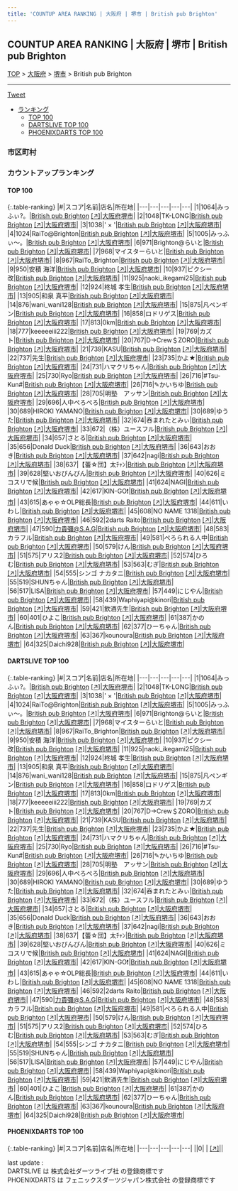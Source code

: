 ```yaml
---
title: 'COUNTUP AREA RANKING | 大阪府 | 堺市 | British pub Brighton'
---
```

## COUNTUP AREA RANKING | 大阪府 | 堺市 | British pub Brighton

[TOP](/darts/rank/) > [大阪府](/darts/rank/大阪府/) > [堺市](/darts/rank/大阪府/堺市/) > British pub Brighton

___

<a href="https://twitter.com/share?ref_src=twsrc%5Etfw" data-text="COUNTUP AREA RANKING | 大阪府堺市British pub Brighton" class="twitter-share-button" data-hashtags="DARTSLIVE,PHOENIXDARTS,darts,ダーツ" data-show-count="false">Tweet</a>

* [ランキング](#カウントアップランキング)
    * [TOP 100](#top-100)
    * [DARTSLIVE TOP 100](#dartslive-top-100)
    * [PHOENIXDARTS TOP 100](#phoenixdarts-top-100)

### 市区町村

<ul>

</ul>

### カウントアップランキング

#### TOP 100



{:.table-ranking}
|#|スコア|名前|店名|所在地|
|---|---|---|---|---|
|1|1064|<span class="rank-name-dl">みっふぃ?。</span>|<a href="/darts/rank/shops/d058fc8adb2b97040d9b047a20a7ba1e.html">British pub Brighton</a> <a href="https://search.dartslive.com/jp/shop/d058fc8adb2b97040d9b047a20a7ba1e">[↗]</a>|<a href="/darts/rank/大阪府/堺市">大阪府堺市</a>|
|2|1048|<span class="rank-name-dl">TK-LONG</span>|<a href="/darts/rank/shops/d058fc8adb2b97040d9b047a20a7ba1e.html">British pub Brighton</a> <a href="https://search.dartslive.com/jp/shop/d058fc8adb2b97040d9b047a20a7ba1e">[↗]</a>|<a href="/darts/rank/大阪府/堺市">大阪府堺市</a>|
|3|1038|<span class="rank-name-dl">&#x27; × &#x27;</span>|<a href="/darts/rank/shops/d058fc8adb2b97040d9b047a20a7ba1e.html">British pub Brighton</a> <a href="https://search.dartslive.com/jp/shop/d058fc8adb2b97040d9b047a20a7ba1e">[↗]</a>|<a href="/darts/rank/大阪府/堺市">大阪府堺市</a>|
|4|1024|<span class="rank-name-dl">RaiTo@Brighton</span>|<a href="/darts/rank/shops/d058fc8adb2b97040d9b047a20a7ba1e.html">British pub Brighton</a> <a href="https://search.dartslive.com/jp/shop/d058fc8adb2b97040d9b047a20a7ba1e">[↗]</a>|<a href="/darts/rank/大阪府/堺市">大阪府堺市</a>|
|5|1005|<span class="rank-name-dl">みっふぃ〜。</span>|<a href="/darts/rank/shops/d058fc8adb2b97040d9b047a20a7ba1e.html">British pub Brighton</a> <a href="https://search.dartslive.com/jp/shop/d058fc8adb2b97040d9b047a20a7ba1e">[↗]</a>|<a href="/darts/rank/大阪府/堺市">大阪府堺市</a>|
|6|971|<span class="rank-name-dl">Brighton@らいと</span>|<a href="/darts/rank/shops/d058fc8adb2b97040d9b047a20a7ba1e.html">British pub Brighton</a> <a href="https://search.dartslive.com/jp/shop/d058fc8adb2b97040d9b047a20a7ba1e">[↗]</a>|<a href="/darts/rank/大阪府/堺市">大阪府堺市</a>|
|7|968|<span class="rank-name-dl">マイスターらいと</span>|<a href="/darts/rank/shops/d058fc8adb2b97040d9b047a20a7ba1e.html">British pub Brighton</a> <a href="https://search.dartslive.com/jp/shop/d058fc8adb2b97040d9b047a20a7ba1e">[↗]</a>|<a href="/darts/rank/大阪府/堺市">大阪府堺市</a>|
|8|967|<span class="rank-name-dl">RaiTo_Brighton</span>|<a href="/darts/rank/shops/d058fc8adb2b97040d9b047a20a7ba1e.html">British pub Brighton</a> <a href="https://search.dartslive.com/jp/shop/d058fc8adb2b97040d9b047a20a7ba1e">[↗]</a>|<a href="/darts/rank/大阪府/堺市">大阪府堺市</a>|
|9|950|<span class="rank-name-dl">安積 海洋</span>|<a href="/darts/rank/shops/d058fc8adb2b97040d9b047a20a7ba1e.html">British pub Brighton</a> <a href="https://search.dartslive.com/jp/shop/d058fc8adb2b97040d9b047a20a7ba1e">[↗]</a>|<a href="/darts/rank/大阪府/堺市">大阪府堺市</a>|
|10|937|<span class="rank-name-dl">ピクシー改</span>|<a href="/darts/rank/shops/d058fc8adb2b97040d9b047a20a7ba1e.html">British pub Brighton</a> <a href="https://search.dartslive.com/jp/shop/d058fc8adb2b97040d9b047a20a7ba1e">[↗]</a>|<a href="/darts/rank/大阪府/堺市">大阪府堺市</a>|
|11|925|<span class="rank-name-dl">naoki_ikegami25</span>|<a href="/darts/rank/shops/d058fc8adb2b97040d9b047a20a7ba1e.html">British pub Brighton</a> <a href="https://search.dartslive.com/jp/shop/d058fc8adb2b97040d9b047a20a7ba1e">[↗]</a>|<a href="/darts/rank/大阪府/堺市">大阪府堺市</a>|
|12|924|<span class="rank-name-dl">柊城 孝生</span>|<a href="/darts/rank/shops/d058fc8adb2b97040d9b047a20a7ba1e.html">British pub Brighton</a> <a href="https://search.dartslive.com/jp/shop/d058fc8adb2b97040d9b047a20a7ba1e">[↗]</a>|<a href="/darts/rank/大阪府/堺市">大阪府堺市</a>|
|13|905|<span class="rank-name-dl">和泉 真平</span>|<a href="/darts/rank/shops/d058fc8adb2b97040d9b047a20a7ba1e.html">British pub Brighton</a> <a href="https://search.dartslive.com/jp/shop/d058fc8adb2b97040d9b047a20a7ba1e">[↗]</a>|<a href="/darts/rank/大阪府/堺市">大阪府堺市</a>|
|14|876|<span class="rank-name-dl">wani_wani128</span>|<a href="/darts/rank/shops/d058fc8adb2b97040d9b047a20a7ba1e.html">British pub Brighton</a> <a href="https://search.dartslive.com/jp/shop/d058fc8adb2b97040d9b047a20a7ba1e">[↗]</a>|<a href="/darts/rank/大阪府/堺市">大阪府堺市</a>|
|15|875|<span class="rank-name-dl">凡ペンギン</span>|<a href="/darts/rank/shops/d058fc8adb2b97040d9b047a20a7ba1e.html">British pub Brighton</a> <a href="https://search.dartslive.com/jp/shop/d058fc8adb2b97040d9b047a20a7ba1e">[↗]</a>|<a href="/darts/rank/大阪府/堺市">大阪府堺市</a>|
|16|858|<span class="rank-name-dl">ロドリゲス</span>|<a href="/darts/rank/shops/d058fc8adb2b97040d9b047a20a7ba1e.html">British pub Brighton</a> <a href="https://search.dartslive.com/jp/shop/d058fc8adb2b97040d9b047a20a7ba1e">[↗]</a>|<a href="/darts/rank/大阪府/堺市">大阪府堺市</a>|
|17|813|<span class="rank-name-dl">0km</span>|<a href="/darts/rank/shops/d058fc8adb2b97040d9b047a20a7ba1e.html">British pub Brighton</a> <a href="https://search.dartslive.com/jp/shop/d058fc8adb2b97040d9b047a20a7ba1e">[↗]</a>|<a href="/darts/rank/大阪府/堺市">大阪府堺市</a>|
|18|777|<span class="rank-name-dl">keeeeeiii222</span>|<a href="/darts/rank/shops/d058fc8adb2b97040d9b047a20a7ba1e.html">British pub Brighton</a> <a href="https://search.dartslive.com/jp/shop/d058fc8adb2b97040d9b047a20a7ba1e">[↗]</a>|<a href="/darts/rank/大阪府/堺市">大阪府堺市</a>|
|19|769|<span class="rank-name-dl">カズト</span>|<a href="/darts/rank/shops/d058fc8adb2b97040d9b047a20a7ba1e.html">British pub Brighton</a> <a href="https://search.dartslive.com/jp/shop/d058fc8adb2b97040d9b047a20a7ba1e">[↗]</a>|<a href="/darts/rank/大阪府/堺市">大阪府堺市</a>|
|20|767|<span class="rank-name-dl">D→Crew＄ZORO</span>|<a href="/darts/rank/shops/d058fc8adb2b97040d9b047a20a7ba1e.html">British pub Brighton</a> <a href="https://search.dartslive.com/jp/shop/d058fc8adb2b97040d9b047a20a7ba1e">[↗]</a>|<a href="/darts/rank/大阪府/堺市">大阪府堺市</a>|
|21|739|<span class="rank-name-dl">KASU</span>|<a href="/darts/rank/shops/d058fc8adb2b97040d9b047a20a7ba1e.html">British pub Brighton</a> <a href="https://search.dartslive.com/jp/shop/d058fc8adb2b97040d9b047a20a7ba1e">[↗]</a>|<a href="/darts/rank/大阪府/堺市">大阪府堺市</a>|
|22|737|<span class="rank-name-dl">先生</span>|<a href="/darts/rank/shops/d058fc8adb2b97040d9b047a20a7ba1e.html">British pub Brighton</a> <a href="https://search.dartslive.com/jp/shop/d058fc8adb2b97040d9b047a20a7ba1e">[↗]</a>|<a href="/darts/rank/大阪府/堺市">大阪府堺市</a>|
|23|735|<span class="rank-name-dl">かよ★</span>|<a href="/darts/rank/shops/d058fc8adb2b97040d9b047a20a7ba1e.html">British pub Brighton</a> <a href="https://search.dartslive.com/jp/shop/d058fc8adb2b97040d9b047a20a7ba1e">[↗]</a>|<a href="/darts/rank/大阪府/堺市">大阪府堺市</a>|
|24|731|<span class="rank-name-dl">ハマクリちゃん</span>|<a href="/darts/rank/shops/d058fc8adb2b97040d9b047a20a7ba1e.html">British pub Brighton</a> <a href="https://search.dartslive.com/jp/shop/d058fc8adb2b97040d9b047a20a7ba1e">[↗]</a>|<a href="/darts/rank/大阪府/堺市">大阪府堺市</a>|
|25|730|<span class="rank-name-dl">Ryo</span>|<a href="/darts/rank/shops/d058fc8adb2b97040d9b047a20a7ba1e.html">British pub Brighton</a> <a href="https://search.dartslive.com/jp/shop/d058fc8adb2b97040d9b047a20a7ba1e">[↗]</a>|<a href="/darts/rank/大阪府/堺市">大阪府堺市</a>|
|26|716|<span class="rank-name-dl">#Tsu-Kun#</span>|<a href="/darts/rank/shops/d058fc8adb2b97040d9b047a20a7ba1e.html">British pub Brighton</a> <a href="https://search.dartslive.com/jp/shop/d058fc8adb2b97040d9b047a20a7ba1e">[↗]</a>|<a href="/darts/rank/大阪府/堺市">大阪府堺市</a>|
|26|716|<span class="rank-name-dl">✎かいちゆ</span>|<a href="/darts/rank/shops/d058fc8adb2b97040d9b047a20a7ba1e.html">British pub Brighton</a> <a href="https://search.dartslive.com/jp/shop/d058fc8adb2b97040d9b047a20a7ba1e">[↗]</a>|<a href="/darts/rank/大阪府/堺市">大阪府堺市</a>|
|28|705|<span class="rank-name-dl">明塾　アッサン</span>|<a href="/darts/rank/shops/d058fc8adb2b97040d9b047a20a7ba1e.html">British pub Brighton</a> <a href="https://search.dartslive.com/jp/shop/d058fc8adb2b97040d9b047a20a7ba1e">[↗]</a>|<a href="/darts/rank/大阪府/堺市">大阪府堺市</a>|
|29|696|<span class="rank-name-dl">人中ぺろぺろ</span>|<a href="/darts/rank/shops/d058fc8adb2b97040d9b047a20a7ba1e.html">British pub Brighton</a> <a href="https://search.dartslive.com/jp/shop/d058fc8adb2b97040d9b047a20a7ba1e">[↗]</a>|<a href="/darts/rank/大阪府/堺市">大阪府堺市</a>|
|30|689|<span class="rank-name-dl">HIROKI YAMANO</span>|<a href="/darts/rank/shops/d058fc8adb2b97040d9b047a20a7ba1e.html">British pub Brighton</a> <a href="https://search.dartslive.com/jp/shop/d058fc8adb2b97040d9b047a20a7ba1e">[↗]</a>|<a href="/darts/rank/大阪府/堺市">大阪府堺市</a>|
|30|689|<span class="rank-name-dl">ゆうた</span>|<a href="/darts/rank/shops/d058fc8adb2b97040d9b047a20a7ba1e.html">British pub Brighton</a> <a href="https://search.dartslive.com/jp/shop/d058fc8adb2b97040d9b047a20a7ba1e">[↗]</a>|<a href="/darts/rank/大阪府/堺市">大阪府堺市</a>|
|32|674|<span class="rank-name-dl">呑まれたとみぃ</span>|<a href="/darts/rank/shops/d058fc8adb2b97040d9b047a20a7ba1e.html">British pub Brighton</a> <a href="https://search.dartslive.com/jp/shop/d058fc8adb2b97040d9b047a20a7ba1e">[↗]</a>|<a href="/darts/rank/大阪府/堺市">大阪府堺市</a>|
|33|672|<span class="rank-name-dl">（株）ユースフル</span>|<a href="/darts/rank/shops/d058fc8adb2b97040d9b047a20a7ba1e.html">British pub Brighton</a> <a href="https://search.dartslive.com/jp/shop/d058fc8adb2b97040d9b047a20a7ba1e">[↗]</a>|<a href="/darts/rank/大阪府/堺市">大阪府堺市</a>|
|34|657|<span class="rank-name-dl">さとる</span>|<a href="/darts/rank/shops/d058fc8adb2b97040d9b047a20a7ba1e.html">British pub Brighton</a> <a href="https://search.dartslive.com/jp/shop/d058fc8adb2b97040d9b047a20a7ba1e">[↗]</a>|<a href="/darts/rank/大阪府/堺市">大阪府堺市</a>|
|35|656|<span class="rank-name-dl">Donald Duck</span>|<a href="/darts/rank/shops/d058fc8adb2b97040d9b047a20a7ba1e.html">British pub Brighton</a> <a href="https://search.dartslive.com/jp/shop/d058fc8adb2b97040d9b047a20a7ba1e">[↗]</a>|<a href="/darts/rank/大阪府/堺市">大阪府堺市</a>|
|36|643|<span class="rank-name-dl">おおき</span>|<a href="/darts/rank/shops/d058fc8adb2b97040d9b047a20a7ba1e.html">British pub Brighton</a> <a href="https://search.dartslive.com/jp/shop/d058fc8adb2b97040d9b047a20a7ba1e">[↗]</a>|<a href="/darts/rank/大阪府/堺市">大阪府堺市</a>|
|37|642|<span class="rank-name-dl">nagi</span>|<a href="/darts/rank/shops/d058fc8adb2b97040d9b047a20a7ba1e.html">British pub Brighton</a> <a href="https://search.dartslive.com/jp/shop/d058fc8adb2b97040d9b047a20a7ba1e">[↗]</a>|<a href="/darts/rank/大阪府/堺市">大阪府堺市</a>|
|38|637|<span class="rank-name-dl">【蕾☆団】太ﾁｬﾝ</span>|<a href="/darts/rank/shops/d058fc8adb2b97040d9b047a20a7ba1e.html">British pub Brighton</a> <a href="https://search.dartslive.com/jp/shop/d058fc8adb2b97040d9b047a20a7ba1e">[↗]</a>|<a href="/darts/rank/大阪府/堺市">大阪府堺市</a>|
|39|628|<span class="rank-name-dl">堅いおびんびん</span>|<a href="/darts/rank/shops/d058fc8adb2b97040d9b047a20a7ba1e.html">British pub Brighton</a> <a href="https://search.dartslive.com/jp/shop/d058fc8adb2b97040d9b047a20a7ba1e">[↗]</a>|<a href="/darts/rank/大阪府/堺市">大阪府堺市</a>|
|40|626|<span class="rank-name-dl">ミコスリで候</span>|<a href="/darts/rank/shops/d058fc8adb2b97040d9b047a20a7ba1e.html">British pub Brighton</a> <a href="https://search.dartslive.com/jp/shop/d058fc8adb2b97040d9b047a20a7ba1e">[↗]</a>|<a href="/darts/rank/大阪府/堺市">大阪府堺市</a>|
|41|624|<span class="rank-name-dl">NAGI</span>|<a href="/darts/rank/shops/d058fc8adb2b97040d9b047a20a7ba1e.html">British pub Brighton</a> <a href="https://search.dartslive.com/jp/shop/d058fc8adb2b97040d9b047a20a7ba1e">[↗]</a>|<a href="/darts/rank/大阪府/堺市">大阪府堺市</a>|
|42|617|<span class="rank-name-dl">KIN-GO❗️</span>|<a href="/darts/rank/shops/d058fc8adb2b97040d9b047a20a7ba1e.html">British pub Brighton</a> <a href="https://search.dartslive.com/jp/shop/d058fc8adb2b97040d9b047a20a7ba1e">[↗]</a>|<a href="/darts/rank/大阪府/堺市">大阪府堺市</a>|
|43|615|<span class="rank-name-dl">あゃゃ☆OLP総長</span>|<a href="/darts/rank/shops/d058fc8adb2b97040d9b047a20a7ba1e.html">British pub Brighton</a> <a href="https://search.dartslive.com/jp/shop/d058fc8adb2b97040d9b047a20a7ba1e">[↗]</a>|<a href="/darts/rank/大阪府/堺市">大阪府堺市</a>|
|44|611|<span class="rank-name-dl">いわし</span>|<a href="/darts/rank/shops/d058fc8adb2b97040d9b047a20a7ba1e.html">British pub Brighton</a> <a href="https://search.dartslive.com/jp/shop/d058fc8adb2b97040d9b047a20a7ba1e">[↗]</a>|<a href="/darts/rank/大阪府/堺市">大阪府堺市</a>|
|45|608|<span class="rank-name-dl">NO NAME 1318</span>|<a href="/darts/rank/shops/d058fc8adb2b97040d9b047a20a7ba1e.html">British pub Brighton</a> <a href="https://search.dartslive.com/jp/shop/d058fc8adb2b97040d9b047a20a7ba1e">[↗]</a>|<a href="/darts/rank/大阪府/堺市">大阪府堺市</a>|
|46|592|<span class="rank-name-dl">2darts Raito</span>|<a href="/darts/rank/shops/d058fc8adb2b97040d9b047a20a7ba1e.html">British pub Brighton</a> <a href="https://search.dartslive.com/jp/shop/d058fc8adb2b97040d9b047a20a7ba1e">[↗]</a>|<a href="/darts/rank/大阪府/堺市">大阪府堺市</a>|
|47|590|<span class="rank-name-dl">力貴彌@S.A.G</span>|<a href="/darts/rank/shops/d058fc8adb2b97040d9b047a20a7ba1e.html">British pub Brighton</a> <a href="https://search.dartslive.com/jp/shop/d058fc8adb2b97040d9b047a20a7ba1e">[↗]</a>|<a href="/darts/rank/大阪府/堺市">大阪府堺市</a>|
|48|583|<span class="rank-name-dl">カラフル</span>|<a href="/darts/rank/shops/d058fc8adb2b97040d9b047a20a7ba1e.html">British pub Brighton</a> <a href="https://search.dartslive.com/jp/shop/d058fc8adb2b97040d9b047a20a7ba1e">[↗]</a>|<a href="/darts/rank/大阪府/堺市">大阪府堺市</a>|
|49|581|<span class="rank-name-dl">ぺろられる人中</span>|<a href="/darts/rank/shops/d058fc8adb2b97040d9b047a20a7ba1e.html">British pub Brighton</a> <a href="https://search.dartslive.com/jp/shop/d058fc8adb2b97040d9b047a20a7ba1e">[↗]</a>|<a href="/darts/rank/大阪府/堺市">大阪府堺市</a>|
|50|579|<span class="rank-name-dl">けん</span>|<a href="/darts/rank/shops/d058fc8adb2b97040d9b047a20a7ba1e.html">British pub Brighton</a> <a href="https://search.dartslive.com/jp/shop/d058fc8adb2b97040d9b047a20a7ba1e">[↗]</a>|<a href="/darts/rank/大阪府/堺市">大阪府堺市</a>|
|51|575|<span class="rank-name-dl">アリス2</span>|<a href="/darts/rank/shops/d058fc8adb2b97040d9b047a20a7ba1e.html">British pub Brighton</a> <a href="https://search.dartslive.com/jp/shop/d058fc8adb2b97040d9b047a20a7ba1e">[↗]</a>|<a href="/darts/rank/大阪府/堺市">大阪府堺市</a>|
|52|574|<span class="rank-name-dl">ひろむ</span>|<a href="/darts/rank/shops/d058fc8adb2b97040d9b047a20a7ba1e.html">British pub Brighton</a> <a href="https://search.dartslive.com/jp/shop/d058fc8adb2b97040d9b047a20a7ba1e">[↗]</a>|<a href="/darts/rank/大阪府/堺市">大阪府堺市</a>|
|53|563|<span class="rank-name-dl">むぎ</span>|<a href="/darts/rank/shops/d058fc8adb2b97040d9b047a20a7ba1e.html">British pub Brighton</a> <a href="https://search.dartslive.com/jp/shop/d058fc8adb2b97040d9b047a20a7ba1e">[↗]</a>|<a href="/darts/rank/大阪府/堺市">大阪府堺市</a>|
|54|555|<span class="rank-name-dl">シンゴ ナカタニ</span>|<a href="/darts/rank/shops/d058fc8adb2b97040d9b047a20a7ba1e.html">British pub Brighton</a> <a href="https://search.dartslive.com/jp/shop/d058fc8adb2b97040d9b047a20a7ba1e">[↗]</a>|<a href="/darts/rank/大阪府/堺市">大阪府堺市</a>|
|55|519|<span class="rank-name-dl">SHUNちゃん</span>|<a href="/darts/rank/shops/d058fc8adb2b97040d9b047a20a7ba1e.html">British pub Brighton</a> <a href="https://search.dartslive.com/jp/shop/d058fc8adb2b97040d9b047a20a7ba1e">[↗]</a>|<a href="/darts/rank/大阪府/堺市">大阪府堺市</a>|
|56|517|<span class="rank-name-dl">LISA</span>|<a href="/darts/rank/shops/d058fc8adb2b97040d9b047a20a7ba1e.html">British pub Brighton</a> <a href="https://search.dartslive.com/jp/shop/d058fc8adb2b97040d9b047a20a7ba1e">[↗]</a>|<a href="/darts/rank/大阪府/堺市">大阪府堺市</a>|
|57|449|<span class="rank-name-dl">にじやん</span>|<a href="/darts/rank/shops/d058fc8adb2b97040d9b047a20a7ba1e.html">British pub Brighton</a> <a href="https://search.dartslive.com/jp/shop/d058fc8adb2b97040d9b047a20a7ba1e">[↗]</a>|<a href="/darts/rank/大阪府/堺市">大阪府堺市</a>|
|58|439|<span class="rank-name-dl">Waphiyapi@kinori</span>|<a href="/darts/rank/shops/d058fc8adb2b97040d9b047a20a7ba1e.html">British pub Brighton</a> <a href="https://search.dartslive.com/jp/shop/d058fc8adb2b97040d9b047a20a7ba1e">[↗]</a>|<a href="/darts/rank/大阪府/堺市">大阪府堺市</a>|
|59|421|<span class="rank-name-dl">飲酒先生</span>|<a href="/darts/rank/shops/d058fc8adb2b97040d9b047a20a7ba1e.html">British pub Brighton</a> <a href="https://search.dartslive.com/jp/shop/d058fc8adb2b97040d9b047a20a7ba1e">[↗]</a>|<a href="/darts/rank/大阪府/堺市">大阪府堺市</a>|
|60|401|<span class="rank-name-dl">ひよこ</span>|<a href="/darts/rank/shops/d058fc8adb2b97040d9b047a20a7ba1e.html">British pub Brighton</a> <a href="https://search.dartslive.com/jp/shop/d058fc8adb2b97040d9b047a20a7ba1e">[↗]</a>|<a href="/darts/rank/大阪府/堺市">大阪府堺市</a>|
|61|387|<span class="rank-name-dl">かのん</span>|<a href="/darts/rank/shops/d058fc8adb2b97040d9b047a20a7ba1e.html">British pub Brighton</a> <a href="https://search.dartslive.com/jp/shop/d058fc8adb2b97040d9b047a20a7ba1e">[↗]</a>|<a href="/darts/rank/大阪府/堺市">大阪府堺市</a>|
|62|377|<span class="rank-name-dl">ひーちゃん</span>|<a href="/darts/rank/shops/d058fc8adb2b97040d9b047a20a7ba1e.html">British pub Brighton</a> <a href="https://search.dartslive.com/jp/shop/d058fc8adb2b97040d9b047a20a7ba1e">[↗]</a>|<a href="/darts/rank/大阪府/堺市">大阪府堺市</a>|
|63|367|<span class="rank-name-dl">kounoura</span>|<a href="/darts/rank/shops/d058fc8adb2b97040d9b047a20a7ba1e.html">British pub Brighton</a> <a href="https://search.dartslive.com/jp/shop/d058fc8adb2b97040d9b047a20a7ba1e">[↗]</a>|<a href="/darts/rank/大阪府/堺市">大阪府堺市</a>|
|64|325|<span class="rank-name-dl">Daichi928</span>|<a href="/darts/rank/shops/d058fc8adb2b97040d9b047a20a7ba1e.html">British pub Brighton</a> <a href="https://search.dartslive.com/jp/shop/d058fc8adb2b97040d9b047a20a7ba1e">[↗]</a>|<a href="/darts/rank/大阪府/堺市">大阪府堺市</a>|


#### DARTSLIVE TOP 100



{:.table-ranking}
|#|スコア|名前|店名|所在地|
|---|---|---|---|---|
|1|1064|<span class="rank-name-dl">みっふぃ?。</span>|<a href="/darts/rank/shops/d058fc8adb2b97040d9b047a20a7ba1e.html">British pub Brighton</a> <a href="https://search.dartslive.com/jp/shop/d058fc8adb2b97040d9b047a20a7ba1e">[↗]</a>|<a href="/darts/rank/大阪府/堺市">大阪府堺市</a>|
|2|1048|<span class="rank-name-dl">TK-LONG</span>|<a href="/darts/rank/shops/d058fc8adb2b97040d9b047a20a7ba1e.html">British pub Brighton</a> <a href="https://search.dartslive.com/jp/shop/d058fc8adb2b97040d9b047a20a7ba1e">[↗]</a>|<a href="/darts/rank/大阪府/堺市">大阪府堺市</a>|
|3|1038|<span class="rank-name-dl">&#x27; × &#x27;</span>|<a href="/darts/rank/shops/d058fc8adb2b97040d9b047a20a7ba1e.html">British pub Brighton</a> <a href="https://search.dartslive.com/jp/shop/d058fc8adb2b97040d9b047a20a7ba1e">[↗]</a>|<a href="/darts/rank/大阪府/堺市">大阪府堺市</a>|
|4|1024|<span class="rank-name-dl">RaiTo@Brighton</span>|<a href="/darts/rank/shops/d058fc8adb2b97040d9b047a20a7ba1e.html">British pub Brighton</a> <a href="https://search.dartslive.com/jp/shop/d058fc8adb2b97040d9b047a20a7ba1e">[↗]</a>|<a href="/darts/rank/大阪府/堺市">大阪府堺市</a>|
|5|1005|<span class="rank-name-dl">みっふぃ〜。</span>|<a href="/darts/rank/shops/d058fc8adb2b97040d9b047a20a7ba1e.html">British pub Brighton</a> <a href="https://search.dartslive.com/jp/shop/d058fc8adb2b97040d9b047a20a7ba1e">[↗]</a>|<a href="/darts/rank/大阪府/堺市">大阪府堺市</a>|
|6|971|<span class="rank-name-dl">Brighton@らいと</span>|<a href="/darts/rank/shops/d058fc8adb2b97040d9b047a20a7ba1e.html">British pub Brighton</a> <a href="https://search.dartslive.com/jp/shop/d058fc8adb2b97040d9b047a20a7ba1e">[↗]</a>|<a href="/darts/rank/大阪府/堺市">大阪府堺市</a>|
|7|968|<span class="rank-name-dl">マイスターらいと</span>|<a href="/darts/rank/shops/d058fc8adb2b97040d9b047a20a7ba1e.html">British pub Brighton</a> <a href="https://search.dartslive.com/jp/shop/d058fc8adb2b97040d9b047a20a7ba1e">[↗]</a>|<a href="/darts/rank/大阪府/堺市">大阪府堺市</a>|
|8|967|<span class="rank-name-dl">RaiTo_Brighton</span>|<a href="/darts/rank/shops/d058fc8adb2b97040d9b047a20a7ba1e.html">British pub Brighton</a> <a href="https://search.dartslive.com/jp/shop/d058fc8adb2b97040d9b047a20a7ba1e">[↗]</a>|<a href="/darts/rank/大阪府/堺市">大阪府堺市</a>|
|9|950|<span class="rank-name-dl">安積 海洋</span>|<a href="/darts/rank/shops/d058fc8adb2b97040d9b047a20a7ba1e.html">British pub Brighton</a> <a href="https://search.dartslive.com/jp/shop/d058fc8adb2b97040d9b047a20a7ba1e">[↗]</a>|<a href="/darts/rank/大阪府/堺市">大阪府堺市</a>|
|10|937|<span class="rank-name-dl">ピクシー改</span>|<a href="/darts/rank/shops/d058fc8adb2b97040d9b047a20a7ba1e.html">British pub Brighton</a> <a href="https://search.dartslive.com/jp/shop/d058fc8adb2b97040d9b047a20a7ba1e">[↗]</a>|<a href="/darts/rank/大阪府/堺市">大阪府堺市</a>|
|11|925|<span class="rank-name-dl">naoki_ikegami25</span>|<a href="/darts/rank/shops/d058fc8adb2b97040d9b047a20a7ba1e.html">British pub Brighton</a> <a href="https://search.dartslive.com/jp/shop/d058fc8adb2b97040d9b047a20a7ba1e">[↗]</a>|<a href="/darts/rank/大阪府/堺市">大阪府堺市</a>|
|12|924|<span class="rank-name-dl">柊城 孝生</span>|<a href="/darts/rank/shops/d058fc8adb2b97040d9b047a20a7ba1e.html">British pub Brighton</a> <a href="https://search.dartslive.com/jp/shop/d058fc8adb2b97040d9b047a20a7ba1e">[↗]</a>|<a href="/darts/rank/大阪府/堺市">大阪府堺市</a>|
|13|905|<span class="rank-name-dl">和泉 真平</span>|<a href="/darts/rank/shops/d058fc8adb2b97040d9b047a20a7ba1e.html">British pub Brighton</a> <a href="https://search.dartslive.com/jp/shop/d058fc8adb2b97040d9b047a20a7ba1e">[↗]</a>|<a href="/darts/rank/大阪府/堺市">大阪府堺市</a>|
|14|876|<span class="rank-name-dl">wani_wani128</span>|<a href="/darts/rank/shops/d058fc8adb2b97040d9b047a20a7ba1e.html">British pub Brighton</a> <a href="https://search.dartslive.com/jp/shop/d058fc8adb2b97040d9b047a20a7ba1e">[↗]</a>|<a href="/darts/rank/大阪府/堺市">大阪府堺市</a>|
|15|875|<span class="rank-name-dl">凡ペンギン</span>|<a href="/darts/rank/shops/d058fc8adb2b97040d9b047a20a7ba1e.html">British pub Brighton</a> <a href="https://search.dartslive.com/jp/shop/d058fc8adb2b97040d9b047a20a7ba1e">[↗]</a>|<a href="/darts/rank/大阪府/堺市">大阪府堺市</a>|
|16|858|<span class="rank-name-dl">ロドリゲス</span>|<a href="/darts/rank/shops/d058fc8adb2b97040d9b047a20a7ba1e.html">British pub Brighton</a> <a href="https://search.dartslive.com/jp/shop/d058fc8adb2b97040d9b047a20a7ba1e">[↗]</a>|<a href="/darts/rank/大阪府/堺市">大阪府堺市</a>|
|17|813|<span class="rank-name-dl">0km</span>|<a href="/darts/rank/shops/d058fc8adb2b97040d9b047a20a7ba1e.html">British pub Brighton</a> <a href="https://search.dartslive.com/jp/shop/d058fc8adb2b97040d9b047a20a7ba1e">[↗]</a>|<a href="/darts/rank/大阪府/堺市">大阪府堺市</a>|
|18|777|<span class="rank-name-dl">keeeeeiii222</span>|<a href="/darts/rank/shops/d058fc8adb2b97040d9b047a20a7ba1e.html">British pub Brighton</a> <a href="https://search.dartslive.com/jp/shop/d058fc8adb2b97040d9b047a20a7ba1e">[↗]</a>|<a href="/darts/rank/大阪府/堺市">大阪府堺市</a>|
|19|769|<span class="rank-name-dl">カズト</span>|<a href="/darts/rank/shops/d058fc8adb2b97040d9b047a20a7ba1e.html">British pub Brighton</a> <a href="https://search.dartslive.com/jp/shop/d058fc8adb2b97040d9b047a20a7ba1e">[↗]</a>|<a href="/darts/rank/大阪府/堺市">大阪府堺市</a>|
|20|767|<span class="rank-name-dl">D→Crew＄ZORO</span>|<a href="/darts/rank/shops/d058fc8adb2b97040d9b047a20a7ba1e.html">British pub Brighton</a> <a href="https://search.dartslive.com/jp/shop/d058fc8adb2b97040d9b047a20a7ba1e">[↗]</a>|<a href="/darts/rank/大阪府/堺市">大阪府堺市</a>|
|21|739|<span class="rank-name-dl">KASU</span>|<a href="/darts/rank/shops/d058fc8adb2b97040d9b047a20a7ba1e.html">British pub Brighton</a> <a href="https://search.dartslive.com/jp/shop/d058fc8adb2b97040d9b047a20a7ba1e">[↗]</a>|<a href="/darts/rank/大阪府/堺市">大阪府堺市</a>|
|22|737|<span class="rank-name-dl">先生</span>|<a href="/darts/rank/shops/d058fc8adb2b97040d9b047a20a7ba1e.html">British pub Brighton</a> <a href="https://search.dartslive.com/jp/shop/d058fc8adb2b97040d9b047a20a7ba1e">[↗]</a>|<a href="/darts/rank/大阪府/堺市">大阪府堺市</a>|
|23|735|<span class="rank-name-dl">かよ★</span>|<a href="/darts/rank/shops/d058fc8adb2b97040d9b047a20a7ba1e.html">British pub Brighton</a> <a href="https://search.dartslive.com/jp/shop/d058fc8adb2b97040d9b047a20a7ba1e">[↗]</a>|<a href="/darts/rank/大阪府/堺市">大阪府堺市</a>|
|24|731|<span class="rank-name-dl">ハマクリちゃん</span>|<a href="/darts/rank/shops/d058fc8adb2b97040d9b047a20a7ba1e.html">British pub Brighton</a> <a href="https://search.dartslive.com/jp/shop/d058fc8adb2b97040d9b047a20a7ba1e">[↗]</a>|<a href="/darts/rank/大阪府/堺市">大阪府堺市</a>|
|25|730|<span class="rank-name-dl">Ryo</span>|<a href="/darts/rank/shops/d058fc8adb2b97040d9b047a20a7ba1e.html">British pub Brighton</a> <a href="https://search.dartslive.com/jp/shop/d058fc8adb2b97040d9b047a20a7ba1e">[↗]</a>|<a href="/darts/rank/大阪府/堺市">大阪府堺市</a>|
|26|716|<span class="rank-name-dl">#Tsu-Kun#</span>|<a href="/darts/rank/shops/d058fc8adb2b97040d9b047a20a7ba1e.html">British pub Brighton</a> <a href="https://search.dartslive.com/jp/shop/d058fc8adb2b97040d9b047a20a7ba1e">[↗]</a>|<a href="/darts/rank/大阪府/堺市">大阪府堺市</a>|
|26|716|<span class="rank-name-dl">✎かいちゆ</span>|<a href="/darts/rank/shops/d058fc8adb2b97040d9b047a20a7ba1e.html">British pub Brighton</a> <a href="https://search.dartslive.com/jp/shop/d058fc8adb2b97040d9b047a20a7ba1e">[↗]</a>|<a href="/darts/rank/大阪府/堺市">大阪府堺市</a>|
|28|705|<span class="rank-name-dl">明塾　アッサン</span>|<a href="/darts/rank/shops/d058fc8adb2b97040d9b047a20a7ba1e.html">British pub Brighton</a> <a href="https://search.dartslive.com/jp/shop/d058fc8adb2b97040d9b047a20a7ba1e">[↗]</a>|<a href="/darts/rank/大阪府/堺市">大阪府堺市</a>|
|29|696|<span class="rank-name-dl">人中ぺろぺろ</span>|<a href="/darts/rank/shops/d058fc8adb2b97040d9b047a20a7ba1e.html">British pub Brighton</a> <a href="https://search.dartslive.com/jp/shop/d058fc8adb2b97040d9b047a20a7ba1e">[↗]</a>|<a href="/darts/rank/大阪府/堺市">大阪府堺市</a>|
|30|689|<span class="rank-name-dl">HIROKI YAMANO</span>|<a href="/darts/rank/shops/d058fc8adb2b97040d9b047a20a7ba1e.html">British pub Brighton</a> <a href="https://search.dartslive.com/jp/shop/d058fc8adb2b97040d9b047a20a7ba1e">[↗]</a>|<a href="/darts/rank/大阪府/堺市">大阪府堺市</a>|
|30|689|<span class="rank-name-dl">ゆうた</span>|<a href="/darts/rank/shops/d058fc8adb2b97040d9b047a20a7ba1e.html">British pub Brighton</a> <a href="https://search.dartslive.com/jp/shop/d058fc8adb2b97040d9b047a20a7ba1e">[↗]</a>|<a href="/darts/rank/大阪府/堺市">大阪府堺市</a>|
|32|674|<span class="rank-name-dl">呑まれたとみぃ</span>|<a href="/darts/rank/shops/d058fc8adb2b97040d9b047a20a7ba1e.html">British pub Brighton</a> <a href="https://search.dartslive.com/jp/shop/d058fc8adb2b97040d9b047a20a7ba1e">[↗]</a>|<a href="/darts/rank/大阪府/堺市">大阪府堺市</a>|
|33|672|<span class="rank-name-dl">（株）ユースフル</span>|<a href="/darts/rank/shops/d058fc8adb2b97040d9b047a20a7ba1e.html">British pub Brighton</a> <a href="https://search.dartslive.com/jp/shop/d058fc8adb2b97040d9b047a20a7ba1e">[↗]</a>|<a href="/darts/rank/大阪府/堺市">大阪府堺市</a>|
|34|657|<span class="rank-name-dl">さとる</span>|<a href="/darts/rank/shops/d058fc8adb2b97040d9b047a20a7ba1e.html">British pub Brighton</a> <a href="https://search.dartslive.com/jp/shop/d058fc8adb2b97040d9b047a20a7ba1e">[↗]</a>|<a href="/darts/rank/大阪府/堺市">大阪府堺市</a>|
|35|656|<span class="rank-name-dl">Donald Duck</span>|<a href="/darts/rank/shops/d058fc8adb2b97040d9b047a20a7ba1e.html">British pub Brighton</a> <a href="https://search.dartslive.com/jp/shop/d058fc8adb2b97040d9b047a20a7ba1e">[↗]</a>|<a href="/darts/rank/大阪府/堺市">大阪府堺市</a>|
|36|643|<span class="rank-name-dl">おおき</span>|<a href="/darts/rank/shops/d058fc8adb2b97040d9b047a20a7ba1e.html">British pub Brighton</a> <a href="https://search.dartslive.com/jp/shop/d058fc8adb2b97040d9b047a20a7ba1e">[↗]</a>|<a href="/darts/rank/大阪府/堺市">大阪府堺市</a>|
|37|642|<span class="rank-name-dl">nagi</span>|<a href="/darts/rank/shops/d058fc8adb2b97040d9b047a20a7ba1e.html">British pub Brighton</a> <a href="https://search.dartslive.com/jp/shop/d058fc8adb2b97040d9b047a20a7ba1e">[↗]</a>|<a href="/darts/rank/大阪府/堺市">大阪府堺市</a>|
|38|637|<span class="rank-name-dl">【蕾☆団】太ﾁｬﾝ</span>|<a href="/darts/rank/shops/d058fc8adb2b97040d9b047a20a7ba1e.html">British pub Brighton</a> <a href="https://search.dartslive.com/jp/shop/d058fc8adb2b97040d9b047a20a7ba1e">[↗]</a>|<a href="/darts/rank/大阪府/堺市">大阪府堺市</a>|
|39|628|<span class="rank-name-dl">堅いおびんびん</span>|<a href="/darts/rank/shops/d058fc8adb2b97040d9b047a20a7ba1e.html">British pub Brighton</a> <a href="https://search.dartslive.com/jp/shop/d058fc8adb2b97040d9b047a20a7ba1e">[↗]</a>|<a href="/darts/rank/大阪府/堺市">大阪府堺市</a>|
|40|626|<span class="rank-name-dl">ミコスリで候</span>|<a href="/darts/rank/shops/d058fc8adb2b97040d9b047a20a7ba1e.html">British pub Brighton</a> <a href="https://search.dartslive.com/jp/shop/d058fc8adb2b97040d9b047a20a7ba1e">[↗]</a>|<a href="/darts/rank/大阪府/堺市">大阪府堺市</a>|
|41|624|<span class="rank-name-dl">NAGI</span>|<a href="/darts/rank/shops/d058fc8adb2b97040d9b047a20a7ba1e.html">British pub Brighton</a> <a href="https://search.dartslive.com/jp/shop/d058fc8adb2b97040d9b047a20a7ba1e">[↗]</a>|<a href="/darts/rank/大阪府/堺市">大阪府堺市</a>|
|42|617|<span class="rank-name-dl">KIN-GO❗️</span>|<a href="/darts/rank/shops/d058fc8adb2b97040d9b047a20a7ba1e.html">British pub Brighton</a> <a href="https://search.dartslive.com/jp/shop/d058fc8adb2b97040d9b047a20a7ba1e">[↗]</a>|<a href="/darts/rank/大阪府/堺市">大阪府堺市</a>|
|43|615|<span class="rank-name-dl">あゃゃ☆OLP総長</span>|<a href="/darts/rank/shops/d058fc8adb2b97040d9b047a20a7ba1e.html">British pub Brighton</a> <a href="https://search.dartslive.com/jp/shop/d058fc8adb2b97040d9b047a20a7ba1e">[↗]</a>|<a href="/darts/rank/大阪府/堺市">大阪府堺市</a>|
|44|611|<span class="rank-name-dl">いわし</span>|<a href="/darts/rank/shops/d058fc8adb2b97040d9b047a20a7ba1e.html">British pub Brighton</a> <a href="https://search.dartslive.com/jp/shop/d058fc8adb2b97040d9b047a20a7ba1e">[↗]</a>|<a href="/darts/rank/大阪府/堺市">大阪府堺市</a>|
|45|608|<span class="rank-name-dl">NO NAME 1318</span>|<a href="/darts/rank/shops/d058fc8adb2b97040d9b047a20a7ba1e.html">British pub Brighton</a> <a href="https://search.dartslive.com/jp/shop/d058fc8adb2b97040d9b047a20a7ba1e">[↗]</a>|<a href="/darts/rank/大阪府/堺市">大阪府堺市</a>|
|46|592|<span class="rank-name-dl">2darts Raito</span>|<a href="/darts/rank/shops/d058fc8adb2b97040d9b047a20a7ba1e.html">British pub Brighton</a> <a href="https://search.dartslive.com/jp/shop/d058fc8adb2b97040d9b047a20a7ba1e">[↗]</a>|<a href="/darts/rank/大阪府/堺市">大阪府堺市</a>|
|47|590|<span class="rank-name-dl">力貴彌@S.A.G</span>|<a href="/darts/rank/shops/d058fc8adb2b97040d9b047a20a7ba1e.html">British pub Brighton</a> <a href="https://search.dartslive.com/jp/shop/d058fc8adb2b97040d9b047a20a7ba1e">[↗]</a>|<a href="/darts/rank/大阪府/堺市">大阪府堺市</a>|
|48|583|<span class="rank-name-dl">カラフル</span>|<a href="/darts/rank/shops/d058fc8adb2b97040d9b047a20a7ba1e.html">British pub Brighton</a> <a href="https://search.dartslive.com/jp/shop/d058fc8adb2b97040d9b047a20a7ba1e">[↗]</a>|<a href="/darts/rank/大阪府/堺市">大阪府堺市</a>|
|49|581|<span class="rank-name-dl">ぺろられる人中</span>|<a href="/darts/rank/shops/d058fc8adb2b97040d9b047a20a7ba1e.html">British pub Brighton</a> <a href="https://search.dartslive.com/jp/shop/d058fc8adb2b97040d9b047a20a7ba1e">[↗]</a>|<a href="/darts/rank/大阪府/堺市">大阪府堺市</a>|
|50|579|<span class="rank-name-dl">けん</span>|<a href="/darts/rank/shops/d058fc8adb2b97040d9b047a20a7ba1e.html">British pub Brighton</a> <a href="https://search.dartslive.com/jp/shop/d058fc8adb2b97040d9b047a20a7ba1e">[↗]</a>|<a href="/darts/rank/大阪府/堺市">大阪府堺市</a>|
|51|575|<span class="rank-name-dl">アリス2</span>|<a href="/darts/rank/shops/d058fc8adb2b97040d9b047a20a7ba1e.html">British pub Brighton</a> <a href="https://search.dartslive.com/jp/shop/d058fc8adb2b97040d9b047a20a7ba1e">[↗]</a>|<a href="/darts/rank/大阪府/堺市">大阪府堺市</a>|
|52|574|<span class="rank-name-dl">ひろむ</span>|<a href="/darts/rank/shops/d058fc8adb2b97040d9b047a20a7ba1e.html">British pub Brighton</a> <a href="https://search.dartslive.com/jp/shop/d058fc8adb2b97040d9b047a20a7ba1e">[↗]</a>|<a href="/darts/rank/大阪府/堺市">大阪府堺市</a>|
|53|563|<span class="rank-name-dl">むぎ</span>|<a href="/darts/rank/shops/d058fc8adb2b97040d9b047a20a7ba1e.html">British pub Brighton</a> <a href="https://search.dartslive.com/jp/shop/d058fc8adb2b97040d9b047a20a7ba1e">[↗]</a>|<a href="/darts/rank/大阪府/堺市">大阪府堺市</a>|
|54|555|<span class="rank-name-dl">シンゴ ナカタニ</span>|<a href="/darts/rank/shops/d058fc8adb2b97040d9b047a20a7ba1e.html">British pub Brighton</a> <a href="https://search.dartslive.com/jp/shop/d058fc8adb2b97040d9b047a20a7ba1e">[↗]</a>|<a href="/darts/rank/大阪府/堺市">大阪府堺市</a>|
|55|519|<span class="rank-name-dl">SHUNちゃん</span>|<a href="/darts/rank/shops/d058fc8adb2b97040d9b047a20a7ba1e.html">British pub Brighton</a> <a href="https://search.dartslive.com/jp/shop/d058fc8adb2b97040d9b047a20a7ba1e">[↗]</a>|<a href="/darts/rank/大阪府/堺市">大阪府堺市</a>|
|56|517|<span class="rank-name-dl">LISA</span>|<a href="/darts/rank/shops/d058fc8adb2b97040d9b047a20a7ba1e.html">British pub Brighton</a> <a href="https://search.dartslive.com/jp/shop/d058fc8adb2b97040d9b047a20a7ba1e">[↗]</a>|<a href="/darts/rank/大阪府/堺市">大阪府堺市</a>|
|57|449|<span class="rank-name-dl">にじやん</span>|<a href="/darts/rank/shops/d058fc8adb2b97040d9b047a20a7ba1e.html">British pub Brighton</a> <a href="https://search.dartslive.com/jp/shop/d058fc8adb2b97040d9b047a20a7ba1e">[↗]</a>|<a href="/darts/rank/大阪府/堺市">大阪府堺市</a>|
|58|439|<span class="rank-name-dl">Waphiyapi@kinori</span>|<a href="/darts/rank/shops/d058fc8adb2b97040d9b047a20a7ba1e.html">British pub Brighton</a> <a href="https://search.dartslive.com/jp/shop/d058fc8adb2b97040d9b047a20a7ba1e">[↗]</a>|<a href="/darts/rank/大阪府/堺市">大阪府堺市</a>|
|59|421|<span class="rank-name-dl">飲酒先生</span>|<a href="/darts/rank/shops/d058fc8adb2b97040d9b047a20a7ba1e.html">British pub Brighton</a> <a href="https://search.dartslive.com/jp/shop/d058fc8adb2b97040d9b047a20a7ba1e">[↗]</a>|<a href="/darts/rank/大阪府/堺市">大阪府堺市</a>|
|60|401|<span class="rank-name-dl">ひよこ</span>|<a href="/darts/rank/shops/d058fc8adb2b97040d9b047a20a7ba1e.html">British pub Brighton</a> <a href="https://search.dartslive.com/jp/shop/d058fc8adb2b97040d9b047a20a7ba1e">[↗]</a>|<a href="/darts/rank/大阪府/堺市">大阪府堺市</a>|
|61|387|<span class="rank-name-dl">かのん</span>|<a href="/darts/rank/shops/d058fc8adb2b97040d9b047a20a7ba1e.html">British pub Brighton</a> <a href="https://search.dartslive.com/jp/shop/d058fc8adb2b97040d9b047a20a7ba1e">[↗]</a>|<a href="/darts/rank/大阪府/堺市">大阪府堺市</a>|
|62|377|<span class="rank-name-dl">ひーちゃん</span>|<a href="/darts/rank/shops/d058fc8adb2b97040d9b047a20a7ba1e.html">British pub Brighton</a> <a href="https://search.dartslive.com/jp/shop/d058fc8adb2b97040d9b047a20a7ba1e">[↗]</a>|<a href="/darts/rank/大阪府/堺市">大阪府堺市</a>|
|63|367|<span class="rank-name-dl">kounoura</span>|<a href="/darts/rank/shops/d058fc8adb2b97040d9b047a20a7ba1e.html">British pub Brighton</a> <a href="https://search.dartslive.com/jp/shop/d058fc8adb2b97040d9b047a20a7ba1e">[↗]</a>|<a href="/darts/rank/大阪府/堺市">大阪府堺市</a>|
|64|325|<span class="rank-name-dl">Daichi928</span>|<a href="/darts/rank/shops/d058fc8adb2b97040d9b047a20a7ba1e.html">British pub Brighton</a> <a href="https://search.dartslive.com/jp/shop/d058fc8adb2b97040d9b047a20a7ba1e">[↗]</a>|<a href="/darts/rank/大阪府/堺市">大阪府堺市</a>|


#### PHOENIXDARTS TOP 100



{:.table-ranking}
|#|スコア|名前|店名|所在地|
|---|---|---|---|---|
||0|<span class="rank-name-dl"> </span>|<a href="/darts/rank/shops/.html"></a> <a href="">[↗]</a>|<a href="/darts/rank//"></a>|


<div class="footer border-top border-gray-light mt-5 pt-3 text-right text-gray">
    last update : <span style="font-weight: italic" id="foot_last_modified"></span><br />
    DARTSLIVE は 株式会社ダーツライブ社 の登録商標です<br />
    PHOENIXDARTS は フェニックスダーツジャパン株式会社 の登録商標です<br />
</div>

<script src="https://cdnjs.cloudflare.com/ajax/libs/jquery.tablesorter/2.31.3/js/jquery.tablesorter.min.js" integrity="sha512-qzgd5cYSZcosqpzpn7zF2ZId8f/8CHmFKZ8j7mU4OUXTNRd5g+ZHBPsgKEwoqxCtdQvExE5LprwwPAgoicguNg==" crossorigin="anonymous" referrerpolicy="no-referrer"></script>
<link rel="stylesheet" href="https://cdnjs.cloudflare.com/ajax/libs/jquery.tablesorter/2.31.3/css/theme.default.min.css" integrity="sha512-wghhOJkjQX0Lh3NSWvNKeZ0ZpNn+SPVXX1Qyc9OCaogADktxrBiBdKGDoqVUOyhStvMBmJQ8ZdMHiR3wuEq8+w==" crossorigin="anonymous" referrerpolicy="no-referrer" />
<script>
$(function() {
    $(".table-ranking").tablesorter({sortList:[[0, 0]]});
    $("#foot_last_modified").text(formatDate(new Date(document.lastModified), 'yyyy-MM-dd HH:mm:ss'));
});
</script>

<script async src="https://platform.twitter.com/widgets.js" charset="utf-8"></script>